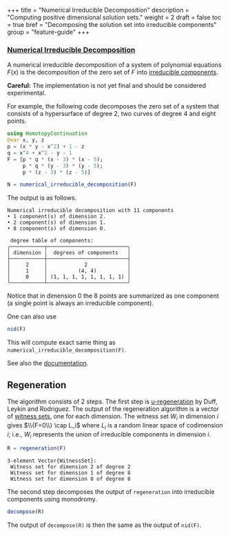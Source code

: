 +++
title = "Numerical Irreducible Decomposition"
description = "Computing positive dimensional solution sets."
weight = 2
draft = false
toc = true
bref = "Decomposing the solution set into irreducible components"
group = "feature-guide"
+++




<h3 class="section-head" id="nid"><a href="#nid">Numerical Irreducible Decomposition</a></h3>

A numerical irreducible decomposition of a system of polynomial equations $F(x)$ is the decomposition of the zero set of $F$ into [irreducible components](https://en.wikipedia.org/wiki/Irreducible_component). 

**Careful:** The implementation is not yet final and should be considered experimental.

For example, the following code decomposes the zero set of a system that consists of a hypersurface of degree 2, two curves of degree 4 and eight points. 


```julia
using HomotopyContinuation
@var x, y, z
p = (x * y - x^2) + 1 - z
q = x^4 + x^2 - y - 1
F = [p * q * (x - 3) * (x - 5);
     p * q * (y - 3) * (y - 5);
     p * (z - 3) * (z - 5)]

N = numerical_irreducible_decomposition(F)
```

The output is as follows. 
```
Numerical irreducible decomposition with 11 components
• 1 component(s) of dimension 2.
• 2 component(s) of dimension 1.
• 8 component(s) of dimension 0.

 degree table of components:
╭───────────┬──────────────────────────╮
│ dimension │  degrees of components   │
├───────────┼──────────────────────────┤
│     2     │            2             │
│     1     │          (4, 4)          │
│     0     │ (1, 1, 1, 1, 1, 1, 1, 1) │
╰───────────┴──────────────────────────╯
```

Notice that in dimension 0 the 8 points are summarized as one component (a single point is always an irreducible component).

One can also use 
```julia
nid(F)
``` 
This will compute exact same thing as `numerical_irreducible_decomposition(F)`.

See also the [documentation](https://www.juliahomotopycontinuation.org/HomotopyContinuation.jl/stable/witness_sets/).

## Regeneration

The algorithm consists of 2 steps. The first step is [u-regeneration](https://arxiv.org/abs/2206.02869) by Duff, Leykin and Rodriguez. The output of the regeneration algorithm is a vector of [witness sets](https://www.juliahomotopycontinuation.org/HomotopyContinuation.jl/stable/witness_sets/), one for each dimension. The witness set $W_i$ in dimension $i$ gives $\\{F=0\\} \cap L_i$ where $L_i$ is a random linear space of codimension $i$; i.e., $W_i$ represents the union of irreducible components in dimension $i$. 

```julia
R = regeneration(F)
```

```
3-element Vector{WitnessSet}:
 Witness set for dimension 2 of degree 2
 Witness set for dimension 1 of degree 8
 Witness set for dimension 0 of degree 8
```

The second step decomposes the output of `regeneration` into irreducible components using monodromy.

```julia
decompose(R)
```

The output of `decompose(R)` is then the same as the output of `nid(F)`.